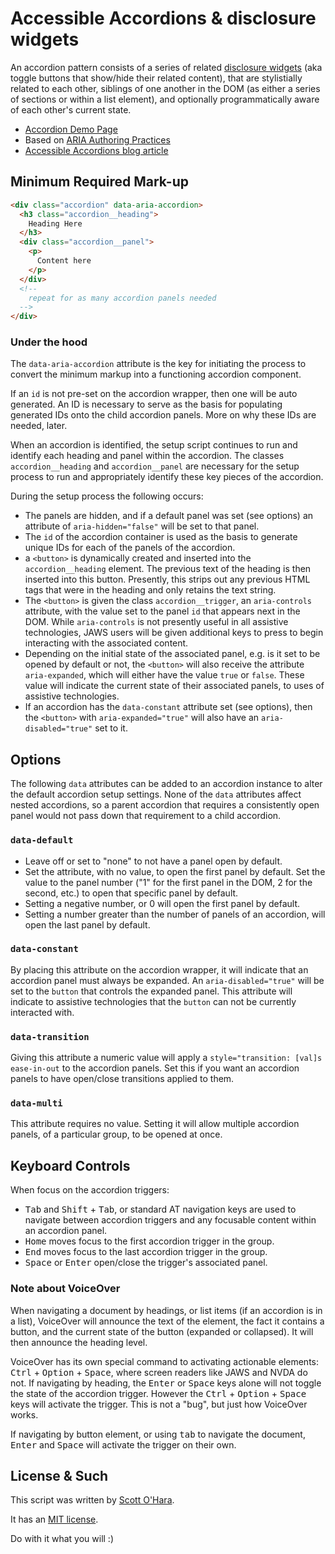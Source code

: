 # Accessible Accordions & disclosure widgets   

An accordion pattern consists of a series of related [disclosure widgets](http://w3c.github.io/aria-practices/#disclosure) (aka toggle buttons that show/hide their related content), that are stylistially related to each other, siblings of one another in the DOM (as either a series of sections or within a list element), and optionally programmatically aware of each other's current state.

* [Accordion Demo Page](https://scottaohara.github.io/accessible_accordions/)  
* Based on [ARIA Authoring Practices](https://w3c.github.io/aria-practices/#accordion)  
* [Accessible Accordions blog article](http://www.scottohara.me/blog/2017/10/25/accordion-release.html)  


## Minimum Required Mark-up  
```html
<div class="accordion" data-aria-accordion>
  <h3 class="accordion__heading">
    Heading Here
  </h3>
  <div class="accordion__panel">
    <p>
      Content here
    </p>
  </div>
  <!-- 
    repeat for as many accordion panels needed
  -->
</div>
```

### Under the hood
The `data-aria-accordion` attribute is the key for initiating the process to convert the minimum markup into a functioning accordion component.  

If an `id` is not pre-set on the accordion wrapper, then one will be auto generated. An ID is necessary to serve as the basis for populating generated IDs onto the child accordion panels. More on why these IDs are needed, later.

When an accordion is identified, the setup script continues to run and identify each heading and panel within the accordion. The classes `accordion__heading` and `accordion__panel` are necessary for the setup process to run and appropriately identify these key pieces of the accordion.

During the setup process the following occurs:  
* The panels are hidden, and if a default panel was set (see options) an attribute of `aria-hidden="false"` will be set to that panel.  
* The `id` of the accordion container is used as the basis to generate unique IDs for each of the panels of the accordion.  
* a `<button>` is dynamically created and inserted into the `accordion__heading` element. The previous text of the heading is then inserted into this button. Presently, this strips out any previous HTML tags that were in the heading and only retains the text string.  
* The `<button>` is given the class `accordion__trigger`, an `aria-controls` attribute, with the value set to the panel `id` that appears next in the DOM. While `aria-controls` is not presently useful in all assistive technologies, JAWS users will be given additional keys to press to begin interacting with the associated content.   
* Depending on the initial state of the associated panel, e.g. is it set to be opened by default or not, the `<button>` will also receive the attribute `aria-expanded`, which will either have the value `true` or `false`. These value will indicate the current state of their associated panels, to uses of assistive technologies.   
* If an accordion has the `data-constant` attribute set (see options), then the `<button>` with `aria-expanded="true"` will also have an `aria-disabled="true"` set to it.  


## Options  
The following `data` attributes can be added to an accordion instance to alter the default accordion setup settings. None of the `data` attributes affect nested accordions, so a parent accordion that requires a consistently open panel would not pass down that requirement to a child accordion.  

### `data-default` 
* Leave off or set to "none" to not have a panel open by default.  
* Set the attribute, with no value, to open the first panel by default. Set the value to the panel number ("1" for the first panel in the DOM, 2 for the second, etc.) to open that specific panel by default.  
* Setting a negative number, or 0 will open the first panel by default.  
* Setting a number greater than the number of panels of an accordion, will open the last panel by default.  

### `data-constant`  
By placing this attribute on the accordion wrapper, it will indicate that an accordion panel must always be expanded. An `aria-disabled="true"` will be set to the `button` that controls the expanded panel. This attribute will indicate to assistive technologies that the `button` can not be currently interacted with.    

### `data-transition`  
Giving this attribute a numeric value will apply a `style="transition: [val]s ease-in-out` to the accordion panels. Set this if you want an accordion panels to have open/close transitions applied to them. 

### `data-multi`  
This attribute requires no value. Setting it will allow multiple accordion panels, of a particular group, to be opened at once.  


## Keyboard Controls  
When focus on the accordion triggers:  
* <kbd>Tab</kbd> and <kbd>Shift</kbd> + <kbd>Tab</kbd>, or standard AT navigation keys are used to navigate between accordion triggers and any focusable content within an accordion panel.  
* <kbd>Home</kbd> moves focus to the first accordion trigger in the group.  
* <kbd>End</kbd> moves focus to the last accordion trigger in the group.  
* <kbd>Space</kbd> or <kbd>Enter</kbd> open/close the trigger's associated panel.  

### Note about VoiceOver
When navigating a document by headings, or list items (if an accordion is in a list), VoiceOver will announce the text of the element, the fact it contains a button, and the current state of the button (expanded or collapsed). It will then announce the heading level.

VoiceOver has its own special command to activating actionable elements: <kbd>Ctrl</kbd> + <kbd>Option</kbd> + <kbd>Space</kbd>, where screen readers like JAWS and NVDA do not.  If navigating by heading, the <kbd>Enter</kbd> or <kbd>Space</kbd> keys alone will not toggle the state of the accordion trigger. However the <kbd>Ctrl</kbd> + <kbd>Option</kbd> + <kbd>Space</kbd> keys will activate the trigger.  This is not a "bug", but just how VoiceOver works.  

If navigating by button element, or using <kbd>tab</kbd> to navigate the document, <kbd>Enter</kbd> and <kbd>Space</kbd> will activate the trigger on their own.


## License & Such  
This script was written by [Scott O'Hara](https://twitter.com/scottohara).

It has an [MIT license](https://github.com/scottaohara/accessible-components/blob/master/LICENSE.md).

Do with it what you will :)
